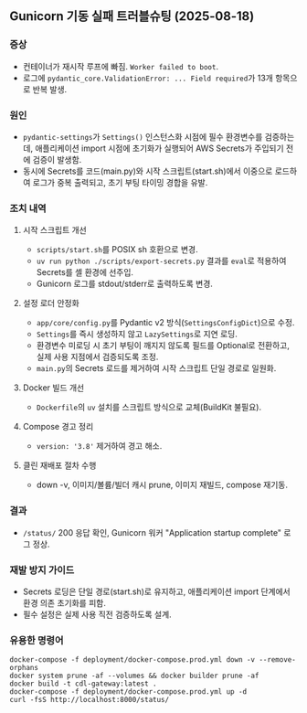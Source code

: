 ## Gunicorn 기동 실패 트러블슈팅 (2025-08-18)

### 증상
- 컨테이너가 재시작 루프에 빠짐. `Worker failed to boot`.
- 로그에 `pydantic_core.ValidationError: ... Field required`가 13개 항목으로 반복 발생.

### 원인
- `pydantic-settings`가 `Settings()` 인스턴스화 시점에 필수 환경변수를 검증하는데, 애플리케이션 import 시점에 초기화가 실행되어 AWS Secrets가 주입되기 전에 검증이 발생함.
- 동시에 Secrets를 코드(main.py)와 시작 스크립트(start.sh)에서 이중으로 로드하여 로그가 중복 출력되고, 초기 부팅 타이밍 경합을 유발.

### 조치 내역
1) 시작 스크립트 개선
   - `scripts/start.sh`를 POSIX sh 호환으로 변경.
   - `uv run python ./scripts/export-secrets.py` 결과를 `eval`로 적용하여 Secrets를 셸 환경에 선주입.
   - Gunicorn 로그를 stdout/stderr로 출력하도록 변경.

2) 설정 로더 안정화
   - `app/core/config.py`를 Pydantic v2 방식(`SettingsConfigDict`)으로 수정.
   - `Settings`를 즉시 생성하지 않고 `LazySettings`로 지연 로딩.
   - 환경변수 미로딩 시 초기 부팅이 깨지지 않도록 필드를 Optional로 전환하고, 실제 사용 지점에서 검증되도록 조정.
   - `main.py`의 Secrets 로드를 제거하여 시작 스크립트 단일 경로로 일원화.

3) Docker 빌드 개선
   - `Dockerfile`의 `uv` 설치를 스크립트 방식으로 교체(BuildKit 불필요).

4) Compose 경고 정리
   - `version: '3.8'` 제거하여 경고 해소.

5) 클린 재배포 절차 수행
   - down -v, 이미지/볼륨/빌더 캐시 prune, 이미지 재빌드, compose 재기동.

### 결과
- `/status/` 200 응답 확인, Gunicorn 워커 "Application startup complete" 로그 정상.

### 재발 방지 가이드
- Secrets 로딩은 단일 경로(start.sh)로 유지하고, 애플리케이션 import 단계에서 환경 의존 초기화를 피함.
- 필수 설정은 실제 사용 직전 검증하도록 설계.

### 유용한 명령어
```
docker-compose -f deployment/docker-compose.prod.yml down -v --remove-orphans
docker system prune -af --volumes && docker builder prune -af
docker build -t cdl-gateway:latest .
docker-compose -f deployment/docker-compose.prod.yml up -d
curl -fsS http://localhost:8000/status/
```

